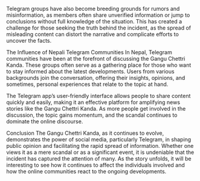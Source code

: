 Telegram groups have also become breeding grounds for rumors and misinformation, as members often share unverified information or jump to conclusions without full knowledge of the situation. This has created a challenge for those seeking the truth behind the incident, as the spread of misleading content can distort the narrative and complicate efforts to uncover the facts.

The Influence of Nepali Telegram Communities In Nepal, Telegram communities have been at the forefront of discussing the Gangu Chettri Kanda. These groups often serve as a gathering place for those who want to stay informed about the latest developments. Users from various backgrounds join the conversation, offering their insights, opinions, and sometimes, personal experiences that relate to the topic at hand.

The Telegram app’s user-friendly interface allows people to share content quickly and easily, making it an effective platform for amplifying news stories like the Gangu Chettri Kanda. As more people get involved in the discussion, the topic gains momentum, and the scandal continues to dominate the online discourse.

Conclusion The Gangu Chettri Kanda, as it continues to evolve, demonstrates the power of social media, particularly Telegram, in shaping public opinion and facilitating the rapid spread of information. Whether one views it as a mere scandal or as a significant event, it is undeniable that the incident has captured the attention of many. As the story unfolds, it will be interesting to see how it continues to affect the individuals involved and how the online communities react to the ongoing developments.
